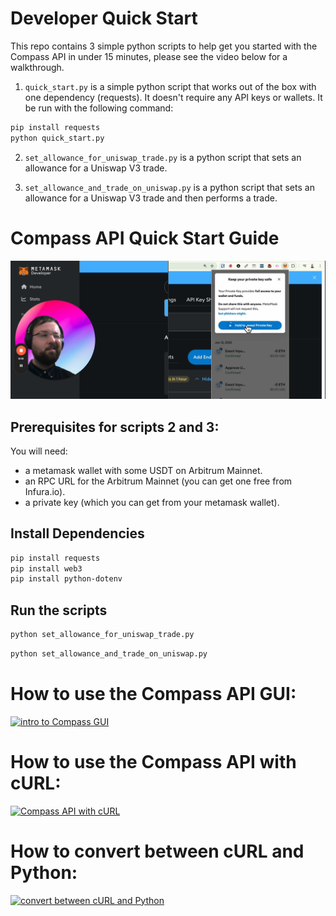 # Developer Quick Start
This repo contains 3 simple python scripts to help get you started with the Compass API in under 15 minutes, please see the video below for a walkthrough.

1. `quick_start.py` is a simple python script that works out of the box with one dependency (requests). It doesn't require any API keys or wallets. It be run with the following command:

```bash
pip install requests
python quick_start.py
```

2. `set_allowance_for_uniswap_trade.py` is a python script that sets an allowance for a Uniswap V3 trade.


3. `set_allowance_and_trade_on_uniswap.py` is a python script that sets an allowance for a Uniswap V3 trade and then performs a trade.


# Compass API Quick Start Guide
[![Compass API Quick Start Guide](./thumbnails/thumbnail1_pk.png)](https://www.loom.com/embed/617aa0c12f0f4e988d32d84cd7f0c417?sid=01fcdf2e-62cf-476b-adb4-c320f30fdc2a)



## Prerequisites for scripts 2 and 3:

You will need:
- a metamask wallet with some USDT on Arbitrum Mainnet.
- an RPC URL for the Arbitrum Mainnet (you can get one free from Infura.io).
- a private key (which you can get from your metamask wallet).

## Install Dependencies

```bash
pip install requests
pip install web3
pip install python-dotenv
```

## Run the scripts

```bash
python set_allowance_for_uniswap_trade.py
```

```bash
python set_allowance_and_trade_on_uniswap.py
```


# How to use the Compass API GUI:

[![intro to Compass GUI](./thumbnails/thumbnail2_pk.png)](https://www.loom.com/share/8d7325672efb439c80059954b13b7c23)

# How to use the Compass API with cURL:

[![Compass API with cURL](./thumbnails/thumbnail2_pk.png)](https://www.loom.com/share/33981afac34441c2ad8d489339b26e4e?sid=1fddd87c-845e-4ead-a536-e1584f15b069)

# How to convert between cURL and Python:

[![convert between cURL and Python](./thumbnails/thumbnail3_pk.png)](https://www.loom.com/share/33981afac34441c2ad8d489339b26e4e)



